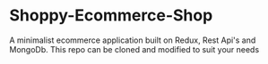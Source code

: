 # Shoppy-Ecommerce-Shop
A minimalist ecommerce application built on Redux, Rest Api's and MongoDb. This repo can be cloned and modified to suit your needs 
